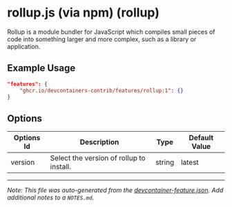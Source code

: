 
# rollup.js (via npm) (rollup)

Rollup is a module bundler for JavaScript which compiles small pieces of code into something larger and more complex, such as a library or application.

## Example Usage

```json
"features": {
    "ghcr.io/devcontainers-contrib/features/rollup:1": {}
}
```

## Options

| Options Id | Description | Type | Default Value |
|-----|-----|-----|-----|
| version | Select the version of rollup to install. | string | latest |



---

_Note: This file was auto-generated from the [devcontainer-feature.json](https://github.com/devcontainers-contrib/features/blob/main/src/rollup/devcontainer-feature.json).  Add additional notes to a `NOTES.md`._
